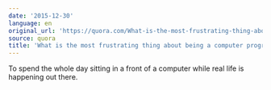 ```yaml
---
date: '2015-12-30'
language: en
original_url: 'https://quora.com/What-is-the-most-frustrating-thing-about-being-a-computer-programmer/answer/Clément-Renaud'
source: quora
title: 'What is the most frustrating thing about being a computer programmer?'
---
```


To spend the whole day sitting in a front of a computer while real life
is happening out there.

